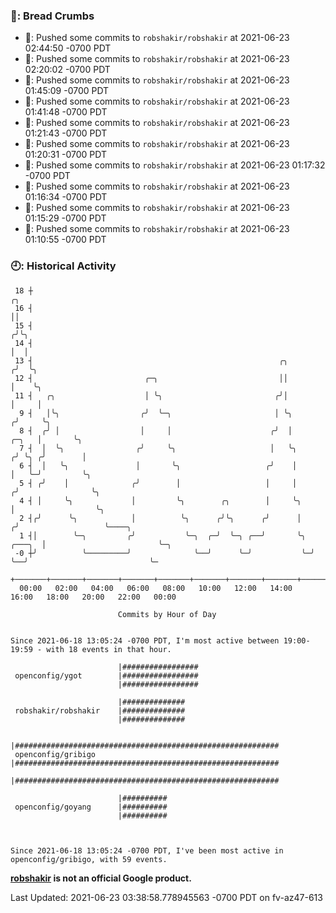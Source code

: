 ### 🍞: Bread Crumbs

 * 🚢: Pushed some commits to `robshakir/robshakir` at 2021-06-23 02:44:50 -0700 PDT
 * 🚢: Pushed some commits to `robshakir/robshakir` at 2021-06-23 02:20:02 -0700 PDT
 * 🚢: Pushed some commits to `robshakir/robshakir` at 2021-06-23 01:45:09 -0700 PDT
 * 🚢: Pushed some commits to `robshakir/robshakir` at 2021-06-23 01:41:48 -0700 PDT
 * 🚢: Pushed some commits to `robshakir/robshakir` at 2021-06-23 01:21:43 -0700 PDT
 * 🚢: Pushed some commits to `robshakir/robshakir` at 2021-06-23 01:20:31 -0700 PDT
 * 🚢: Pushed some commits to `robshakir/robshakir` at 2021-06-23 01:17:32 -0700 PDT
 * 🚢: Pushed some commits to `robshakir/robshakir` at 2021-06-23 01:16:34 -0700 PDT
 * 🚢: Pushed some commits to `robshakir/robshakir` at 2021-06-23 01:15:29 -0700 PDT
 * 🚢: Pushed some commits to `robshakir/robshakir` at 2021-06-23 01:10:55 -0700 PDT

### 🕘: Historical Activity
```
 18 ┼                                                                                 ╭╮
 16 ┤                                                                                 ││
 15 ┤                                                                                ╭╯╰╮
 14 ┤                                                                                │  │
 13 ┤                                                       ╭╮                      ╭╯  ╰╮
 12 ┤                         ╭─╮                           ││                      │    ╰╮
 11 ┤   ╭╮                    │ ╰╮                         ╭╯│                      │     │
  9 ┤   │╰╮                  ╭╯  ╰─╮                       │ ╰╮                    ╭╯     ╰╮
  8 ┤  ╭╯ │                  │     │                      ╭╯  │              ╭─╮   │       ╰╮
  7 ┤  │  ╰╮                ╭╯     ╰╮                     │   ╰╮            ╭╯ ╰╮ ╭╯        │
  6 ┤  │   ╰╮               │       ╰╮                   ╭╯    │            │   ╰─╯         ╰╮
  5 ┤ ╭╯    │              ╭╯        │                   │     │           ╭╯                ╰╮
  4 ┤ │     ╰╮             │         ╰╮        ╭╮        │     ╰╮          │                  ╰╮
  2 ┤╭╯      ╰╮            │          ╰╮      ╭╯╰╮      ╭╯      │         ╭╯                   ╰────╮
  1 ┤│        ╰─╮         ╭╯           ╰─╮  ╭─╯  ╰─╮ ╭──╯       ╰╮ ╭───╮  │                         ╰─╮
 -0 ┼╯          ╰─────────╯              ╰──╯      ╰─╯           ╰─╯   ╰──╯                           ╰─
    +───────+───────+───────+───────+───────+───────+───────+───────+───────+───────+───────+───────+────
  00:00   02:00   04:00   06:00   08:00   10:00   12:00   14:00   16:00   18:00   20:00   22:00   00:00   

						Commits by Hour of Day


Since 2021-06-18 13:05:24 -0700 PDT, I'm most active between 19:00-19:59 - with 18 events in that hour.

```



```
                        |#################
 openconfig/ygot        |#################
                        |#################

                        |##############
 robshakir/robshakir    |##############
                        |##############

                        |###########################################################
 openconfig/gribigo     |###########################################################
                        |###########################################################

                        |##########
 openconfig/goyang      |##########
                        |##########



Since 2021-06-18 13:05:24 -0700 PDT, I've been most active in openconfig/gribigo, with 59 events.

```
**[robshakir](mailto:robjs@google.com) is not an official Google product.**


Last Updated: 2021-06-23 03:38:58.778945563 -0700 PDT on fv-az47-613
